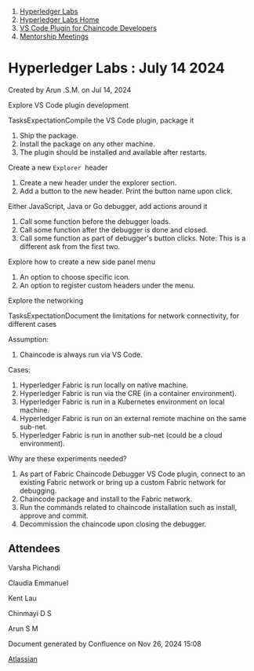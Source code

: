 1. [Hyperledger Labs](index.html)
2. [Hyperledger Labs Home](Hyperledger-Labs-Home_20283400.html)
3. [VS Code Plugin for Chaincode Developers](VS-Code-Plugin-for-Chaincode-Developers_20294626.html)
4. [Mentorship Meetings](Mentorship-Meetings_20294627.html)

# Hyperledger Labs : July 14 2024

Created by Arun .S.M. on Jul 14, 2024

Explore VS Code plugin development

TasksExpectationCompile the VS Code plugin, package it

1. Ship the package.
2. Install the package on any other machine.
3. The plugin should be installed and available after restarts.

Create a new `Explorer`  header

1. Create a new header under the explorer section.
2. Add a button to the new header. Print the button name upon click.

Either JavaScript, Java or Go debugger, add actions around it

1. Call some function before the debugger loads.
2. Call some function after the debugger is done and closed.
3. Call some function as part of debugger's button clicks. Note: This is a different ask from the first two.

Explore how to create a new side panel menu

1. An option to choose specific icon.
2. An option to register custom headers under the menu.

Explore the networking

TasksExpectationDocument the limitations for network connectivity, for different cases

Assumption:

1. Chaincode is always run via VS Code.

Cases:

1. Hyperledger Fabric is run locally on native machine.
2. Hyperledger Fabric is run via the CRE (in a container environment).
3. Hyperledger Fabric is run in a Kubernetes environment on local machine.
4. Hyperledger Fabric is run on an external remote machine on the same sub-net.
5. Hyperledger Fabric is run in another sub-net (could be a cloud environment).

Why are these experiments needed?

1. As part of Fabric Chaincode Debugger VS Code plugin, connect to an existing Fabric network or bring up a custom Fabric network for debugging.
2. Chaincode package and install to the Fabric network.
3. Run the commands related to chaincode installation such as install, approve and commit.
4. Decommission the chaincode upon closing the debugger.

## Attendees

Varsha Pichandi

Claudia Emmanuel

Kent Lau

Chinmayi D S

Arun S M

Document generated by Confluence on Nov 26, 2024 15:08

[Atlassian](http://www.atlassian.com/)
